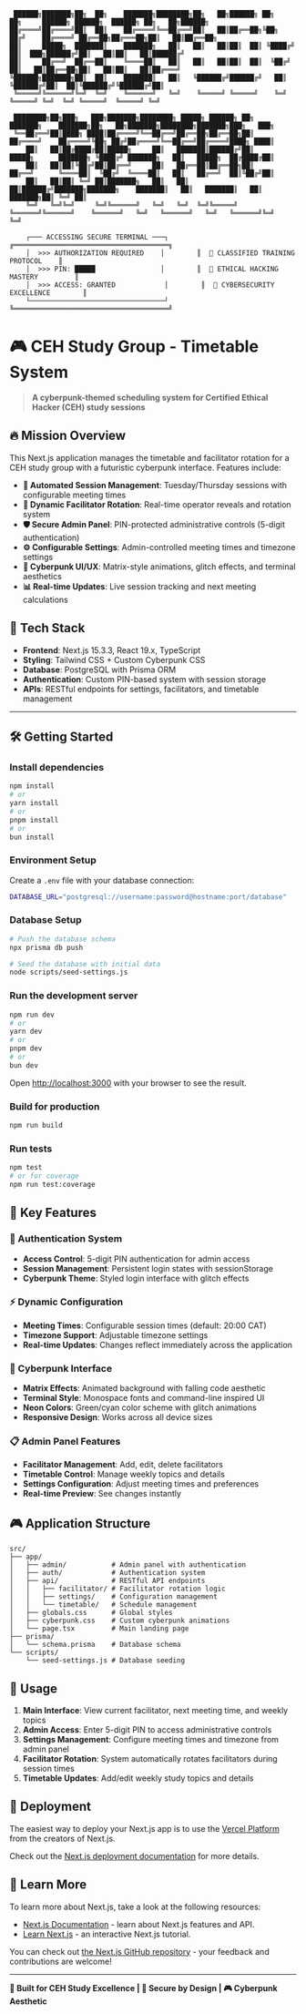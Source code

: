 ```
 ██████╗███████╗██╗  ██╗    ███████╗████████╗██╗   ██╗██████╗ ██╗   ██╗     ██████╗ ██████╗  ██████╗ ██╗   ██╗██████╗ 
██╔════╝██╔════╝██║  ██║    ██╔════╝╚══██╔══╝██║   ██║██╔══██╗╚██╗ ██╔╝    ██╔════╝ ██╔══██╗██╔═══██╗██║   ██║██╔══██╗
██║     █████╗  ███████║    ███████╗   ██║   ██║   ██║██║  ██║ ╚████╔╝     ██║  ███╗██████╔╝██║   ██║██║   ██║██████╔╝
██║     ██╔══╝  ██╔══██║    ╚════██║   ██║   ██║   ██║██║  ██║  ╚██╔╝      ██║   ██║██╔══██╗██║   ██║██║   ██║██╔═══╝ 
╚██████╗███████╗██║  ██║    ███████║   ██║   ╚██████╔╝██████╔╝   ██║       ╚██████╔╝██║  ██║╚██████╔╝╚██████╔╝██║     
 ╚═════╝╚══════╝╚═╝  ╚═╝    ╚══════╝   ╚═╝    ╚═════╝ ╚═════╝    ╚═╝        ╚═════╝ ╚═╝  ╚═╝ ╚═════╝  ╚═════╝ ╚═╝     
                                                                                                                        
 ████████╗██╗███╗   ███╗███████╗████████╗ █████╗ ██████╗ ██╗     ███████╗    ███████╗██╗   ██╗███████╗████████╗███████╗███╗   ███╗
 ╚══██╔══╝██║████╗ ████║██╔════╝╚══██╔══╝██╔══██╗██╔══██╗██║     ██╔════╝    ██╔════╝╚██╗ ██╔╝██╔════╝╚══██╔══╝██╔════╝████╗ ████║
    ██║   ██║██╔████╔██║█████╗     ██║   ███████║██████╔╝██║     █████╗      ███████╗ ╚████╔╝ ███████╗   ██║   █████╗  ██╔████╔██║
    ██║   ██║██║╚██╔╝██║██╔══╝     ██║   ██╔══██║██╔══██╗██║     ██╔══╝      ╚════██║  ╚██╔╝  ╚════██║   ██║   ██╔══╝  ██║╚██╔╝██║
    ██║   ██║██║ ╚═╝ ██║███████╗   ██║   ██║  ██║██████╔╝███████╗███████╗    ███████║   ██║   ███████║   ██║   ███████╗██║ ╚═╝ ██║
    ╚═╝   ╚═╝╚═╝     ╚═╝╚══════╝   ╚═╝   ╚═╝  ╚═╝╚═════╝ ╚══════╝╚══════╝    ╚══════╝   ╚═╝   ╚══════╝   ╚═╝   ╚══════╝╚═╝     ╚═╝
                                                                                                                                
    ┌─── ACCESSING SECURE TERMINAL ───┐        ╔══════════════════════════════════════╗
    │  >>> AUTHORIZATION REQUIRED    │        ║  🔐 CLASSIFIED TRAINING PROTOCOL    ║
    │  >>> PIN: █████                │        ║  🎯 ETHICAL HACKING MASTERY         ║
    │  >>> ACCESS: GRANTED            │        ║  🚀 CYBERSECURITY EXCELLENCE        ║
    └─────────────────────────────────┘        ╚══════════════════════════════════════╝
```

# 🎮 CEH Study Group - Timetable System

> **A cyberpunk-themed scheduling system for Certified Ethical Hacker (CEH) study sessions**

## 🔥 Mission Overview

This Next.js application manages the timetable and facilitator rotation for a CEH study group with a futuristic cyberpunk interface. Features include:

- **🎯 Automated Session Management**: Tuesday/Thursday sessions with configurable meeting times
- **👤 Dynamic Facilitator Rotation**: Real-time operator reveals and rotation system  
- **🛡️ Secure Admin Panel**: PIN-protected administrative controls (5-digit authentication)
- **⚙️ Configurable Settings**: Admin-controlled meeting times and timezone settings
- **🎨 Cyberpunk UI/UX**: Matrix-style animations, glitch effects, and terminal aesthetics
- **📊 Real-time Updates**: Live session tracking and next meeting calculations

## 🚀 Tech Stack

- **Frontend**: Next.js 15.3.3, React 19.x, TypeScript
- **Styling**: Tailwind CSS + Custom Cyberpunk CSS
- **Database**: PostgreSQL with Prisma ORM
- **Authentication**: Custom PIN-based system with session storage
- **APIs**: RESTful endpoints for settings, facilitators, and timetable management

---

## 🛠️ Getting Started

### Install dependencies

```bash
npm install
# or
yarn install
# or
pnpm install
# or
bun install
```

### Environment Setup

Create a `.env` file with your database connection:

```bash
DATABASE_URL="postgresql://username:password@hostname:port/database"
```

### Database Setup

```bash
# Push the database schema
npx prisma db push

# Seed the database with initial data
node scripts/seed-settings.js
```

### Run the development server

```bash
npm run dev
# or
yarn dev
# or
pnpm dev
# or
bun dev
```

Open [http://localhost:3000](http://localhost:3000) with your browser to see the result.

### Build for production

```bash
npm run build
```

### Run tests

```bash
npm test
# or for coverage
npm run test:coverage
```

## 🎯 Key Features

### 🔐 Authentication System
- **Access Control**: 5-digit PIN authentication for admin access
- **Session Management**: Persistent login states with sessionStorage
- **Cyberpunk Theme**: Styled login interface with glitch effects

### ⚡ Dynamic Configuration
- **Meeting Times**: Configurable session times (default: 20:00 CAT)
- **Timezone Support**: Adjustable timezone settings
- **Real-time Updates**: Changes reflect immediately across the application

### 🎨 Cyberpunk Interface
- **Matrix Effects**: Animated background with falling code aesthetic
- **Terminal Style**: Monospace fonts and command-line inspired UI
- **Neon Colors**: Green/cyan color scheme with glitch animations
- **Responsive Design**: Works across all device sizes

### 📋 Admin Panel Features
- **Facilitator Management**: Add, edit, delete facilitators
- **Timetable Control**: Manage weekly topics and details
- **Settings Configuration**: Adjust meeting times and preferences
- **Real-time Preview**: See changes instantly

## 🎮 Application Structure

```
src/
├── app/
│   ├── admin/           # Admin panel with authentication
│   ├── auth/            # Authentication system
│   ├── api/             # RESTful API endpoints
│   │   ├── facilitator/ # Facilitator rotation logic
│   │   ├── settings/    # Configuration management
│   │   └── timetable/   # Schedule management
│   ├── globals.css      # Global styles
│   ├── cyberpunk.css    # Custom cyberpunk animations
│   └── page.tsx         # Main landing page
├── prisma/
│   └── schema.prisma    # Database schema
└── scripts/
    └── seed-settings.js # Database seeding
```

## 🎯 Usage

1. **Main Interface**: View current facilitator, next meeting time, and weekly topics
2. **Admin Access**: Enter 5-digit PIN to access administrative controls  
3. **Settings Management**: Configure meeting times and timezone from admin panel
4. **Facilitator Rotation**: System automatically rotates facilitators during session times
5. **Timetable Updates**: Add/edit weekly study topics and details

## 🚀 Deployment

The easiest way to deploy your Next.js app is to use the [Vercel Platform](https://vercel.com/new?utm_medium=default-template&filter=next.js&utm_source=create-next-app&utm_campaign=create-next-app-readme) from the creators of Next.js.

Check out the [Next.js deployment documentation](https://nextjs.org/docs/app/building-your-application/deploying) for more details.

## 🔧 Learn More

To learn more about Next.js, take a look at the following resources:

- [Next.js Documentation](https://nextjs.org/docs) - learn about Next.js features and API.
- [Learn Next.js](https://nextjs.org/learn) - an interactive Next.js tutorial.

You can check out [the Next.js GitHub repository](https://github.com/vercel/next.js) - your feedback and contributions are welcome!

---

**🎯 Built for CEH Study Excellence | 🔐 Secure by Design | 🎮 Cyberpunk Aesthetic**

